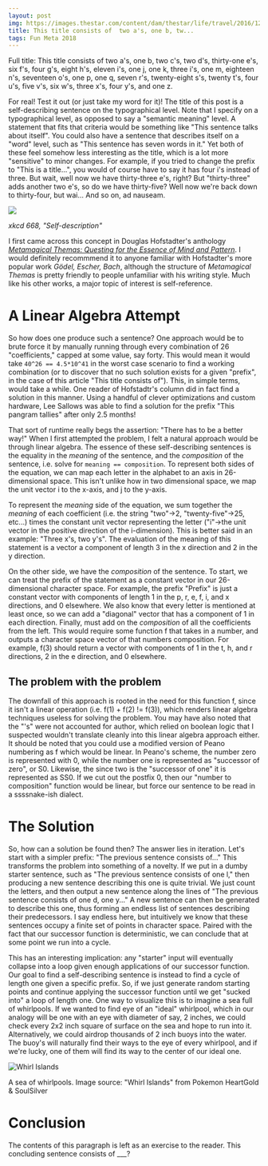```yaml
---
layout: post
img: https://images.thestar.com/content/dam/thestar/life/travel/2016/12/01/10-ways-to-enjoy-san-francisco/7-letters-1jpg.jpg.size-custom-crop.1086x0.jpg
title: This title consists of  two a's, one b, tw...
tags: Fun Meta 2018
---
```

Full title: This title consists of two a's, one b, two c's, two d's, thirty-one e's, six f's, four g's, eight h's, eleven i's, one j, one k, three i's, one m, eighteen n's, seventeen o's, one p, one q, seven r's, twenty-eight s's, twenty t's, four u's, five v's, six w's, three x's, four y's, and one z.

For real! Test it out (or just take my word for it)! The title of this post is a self-describing sentence on the typographical level. Note that I specify on a typographical level, as opposed to say a "semantic meaning" level. A statement that fits that criteria would be something like "This sentence talks about itself". You could also have a sentence that describes itself on a "word" level, such as "This sentence has seven words in it." Yet both of these feel somehow less interesting as the title, which is a lot more "sensitive" to minor changes. For example, if you tried to change the prefix to "This is a title...", you would of course have to say it has four i's instead of three. But wait, well now we have thirty-three e's, right? But "thirty-three" adds another two e's, so do we have thirty-five? Well now we're back down to thirty-four, but wai... And so on, ad nauseam.

[![](https://imgs.xkcd.com/comics/self_description.png)](https://www.xkcd.com/688/)

*xkcd 668, "Self-description"*

I first came across this concept in Douglas Hofstadter's anthology [*Metamagical Themas: Questing for the Essence of Mind and Pattern*](https://en.wikipedia.org/wiki/Metamagical_Themas). I would definitely recommmend it to anyone familiar with Hofstadter's more popular work *Gödel, Escher, Bach*, although the structure of *Metamagical Themas* is pretty friendly to people unfamiliar with his writing style. Much like his other works, a major topic of interest is self-reference.

# A Linear Algebra Attempt

So how does one produce such a sentence? One approach would be to brute force it by manually running through every combination of 26 "coefficients," capped at some value, say forty. This would mean it would take ``40^26 == 4.5*10^41`` in the worst case scenario to find a working combination (or to discover that no such solution exists for a given "prefix", in the case of this article "This title consists of"). This, in simple terms, would take a while. One reader of Hofstadtr's column did in fact find a solution in this manner. Using a handful of clever optimizations and custom hardware, Lee Sallows was able to find a solution for the prefix "This pangram tallies" after only 2.5 months!

That sort of runtime really begs the assertion: "There has to be a better way!" When I first attempted the problem, I felt a natural approach would be through linear algebra. The essence of these self-describing sentences is the equality in the *meaning* of the sentence, and the *composition* of the sentence, i.e. solve for `meaning == composition`. To represent both sides of the equation, we can map each letter in the alphabet to an axis in 26-dimensional space. This isn't unlike how in two dimensional space, we map the unit vector i to the x-axis, and j to the y-axis.

To represent the *meaning* side of the equation, we sum together the *meaning* of each coefficient (i.e. the string "two"->2, "twenty-five"->25, etc...) times the constant unit vector representing the letter ("i"->the unit vector in the positive direction of the i-dimension). This is better said in an example: "Three x's, two y's". The evaluation of the meaning of this statement is a vector a component of length 3 in the x direction and 2 in the y direction.

On the other side, we have the *composition* of the sentence. To start, we can treat the prefix of the statement as a constant vector in our 26-dimensional character space. For example, the prefix "Prefix" is just a constant vector with components of length 1 in the p, r, e, f, i, and x directions, and 0 elsewhere. We also know that every letter is mentioned at least once, so we can add a "diagonal" vector that has a component of 1 in each direction. Finally, must add on the *composition* of all the coefficients from the left. This would require some function f that takes in a number, and outputs a character space vector of that numbers composition. For example, f(3) should return a vector with components of 1 in the t, h, and r directions, 2 in the e direction, and 0 elsewhere.

## The problem with the problem

The downfall of this approach is rooted in the need for this function f, since it isn't a linear operation (i.e. f(1) + f(2) != f(3)), which renders linear algebra techniques useless for solving the problem. You may have also noted that the "'s" were not accounted for author, which relied on boolean logic that I suspected wouldn't translate cleanly into this linear algebra approach either. It should be noted that you could use a modified version of Peano numbering as f which would be linear. In Peano's scheme, the number zero is represented with 0, while the number one is represented as "successor of zero", or S0. Likewise, the since two is the "successor of one" it is represented as SS0. If we cut out the postfix 0, then our "number to composition" function would be linear, but force our sentence to be read in a ssssnake-ish dialect.

# The Solution
So, how can a solution be found then? The answer lies in iteration. Let's start with a simpler prefix: "The previous sentence consists of..." This transforms the problem into something of a novelty. If we put in a dumby starter sentence, such as "The previous sentence consists of one l," then producing a new sentence describing this one is quite trivial. We just count the letters, and then output a new sentence along the lines of "The previous sentence consists of one d, one y..." A new sentence can then be generated to describe this one, thus forming an endless list of sentences describing their predecessors. I say endless here, but intuitively we know that these sentences occupy a finite set of points in character space. Paired with the fact that our successor function is deterministic, we can conclude that at some point we run into a cycle.

This has an interesting implication: any "starter" input will eventually collapse into a loop given enough applications of our successor function. Our goal to find a self-describing sentence is instead to find a cycle of length one given a specific prefix. So, if we just generate random starting points and continue applying the successor function until we get "sucked into" a loop of length one. One way to visualize this is to imagine a sea full of whirlpools. If we wanted to find eye of an "ideal" whirlpool, which in our analogy will be one with an eye with diameter of say, 2 inches, we could check every 2x2 inch square of surface on the sea and hope to run into it. Alternatively, we could airdrop thousands of 2 inch buoys into the water. The buoy's will naturally find their ways to the eye of every whirlpool, and if we're lucky, one of them will find its way to the center of our ideal one.

![Whirl Islands](https://proxy.duckduckgo.com/iu/?u=https%3A%2F%2Fcdn.bulbagarden.net%2Fupload%2F1%2F19%2FHGSS_Whirl_Islands-Day.png&f=1)

A sea of whirlpools. Image source: "Whirl Islands" from Pokemon HeartGold & SoulSilver

# Conclusion

The contents of this paragraph is left as an exercise to the reader. This concluding sentence consists of ___?